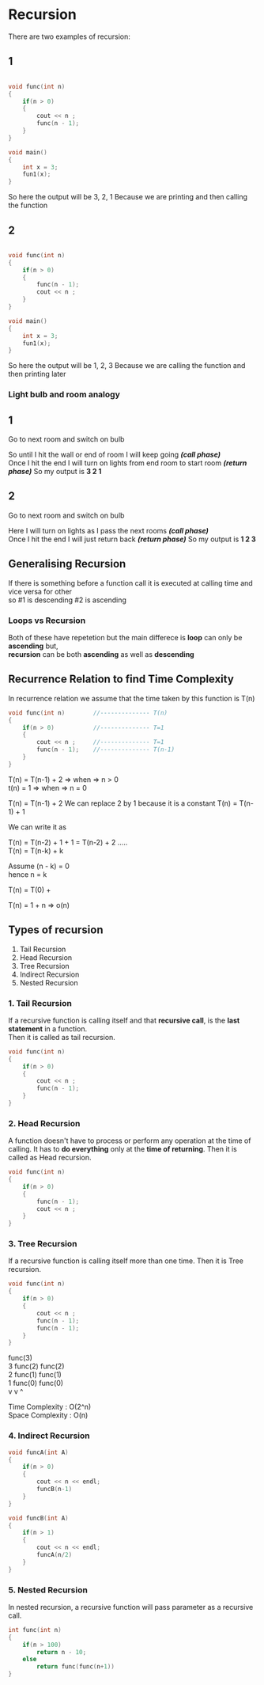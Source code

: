# Recursion

There are two examples of recursion:

## 1

```cpp

void func(int n)
{
    if(n > 0)
    {
        cout << n ;
        func(n - 1);
    }
}

void main()
{
    int x = 3;
    fun1(x);
}

```

So here the output will be 3, 2, 1
Because we are printing and then calling the function

## 2

```cpp

void func(int n)
{
    if(n > 0)
    {
        func(n - 1);
        cout << n ;
    }
}

void main()
{
    int x = 3;
    fun1(x);
}

```

So here the output will be 1, 2, 3
Because we are calling the function and then printing later 


### Light bulb and room analogy

## 1

Go to next room and switch on bulb

So until I hit the wall or end of room I will keep going **_(call phase)_**  
Once I hit the end I will turn on lights from end room to start room  **_(return phase)_**
So my output is **3 2 1**

## 2

Go to next room and switch on bulb

Here I will turn on lights as I pass the next rooms **_(call phase)_**  
Once I hit the end I will just return back **_(return phase)_**
So my output is **1 2 3**

## Generalising Recursion  

If there is something before a function call it is executed at calling time  and vice versa for other  
so #1 is descending #2 is ascending  

### Loops vs Recursion

Both of these have repetetion but the main differece is 
**loop** can only be **ascending** but,  
**recursion** can be both **ascending** as well as **descending**  

## Recurrence Relation to find Time Complexity

In recurrence relation we assume that the time taken by this function is T(n)  

```cpp
void func(int n)        //-------------- T(n)
{
    if(n > 0)           //-------------- T=1
    {
        cout << n ;     //-------------- T=1
        func(n - 1);    //-------------- T(n-1)
    }
}
```
T(n) = T(n-1) + 2   =>   when => n > 0  
t(n) = 1            =>   when => n = 0  

T(n) = T(n-1) + 2
We can replace 2 by 1 because it is a constant
T(n) = T(n-1) + 1

We can write it as

T(n) = T(n-2) + 1 + 1 = T(n-2) + 2
.....  
T(n) = T(n-k) + k

Assume (n - k) = 0  
hence n = k   

T(n) = T(0) + 

T(n) = 1 + n  => o(n)

## Types of recursion

1. Tail Recursion
2. Head Recursion
3. Tree Recursion
4. Indirect Recursion
5. Nested Recursion  


### 1. Tail Recursion

If a recursive function is calling itself and that **recursive call**, is the **last statement** in a function.  
Then it is called as tail recursion.  

```cpp
void func(int n)        
{
    if(n > 0)           
    {
        cout << n ;     
        func(n - 1);    
    }
}
```

### 2. Head Recursion

A function doesn't have to process or perform any operation at the time of calling. It has to **do everything** only at the **time of returning**.
Then it is called as Head recursion.  

```cpp
void func(int n)        
{
    if(n > 0)           
    {
        func(n - 1);    
        cout << n ;     
    }
}
```

### 3. Tree Recursion

If a recursive function is calling itself more than one time.
Then it is Tree recursion.  

```cpp
void func(int n)        
{
    if(n > 0)           
    {
        cout << n ;     
        func(n - 1);    
        func(n - 1);    
    }
}
```
func(3)  
3 func(2) func(2)  
2 func(1) func(1)    
1 func(0) func(0)  
v        v      ^  

Time Complexity  : O(2^n)  
Space Complexity : O(n)

### 4. Indirect Recursion

```cpp
void funcA(int A)
{
    if(n > 0)
    {
        cout << n << endl;
        funcB(n-1)
    }
}

void funcB(int A)
{
    if(n > 1)
    {
        cout << n << endl;
        funcA(n/2)
    }
}
```

### 5. Nested Recursion
In nested recursion, a recursive function will pass parameter as a recursive call.  

```cpp
int func(int n)
{
    if(n > 100)
        return n - 10;
    else
        return func(func(n+1))
}
```